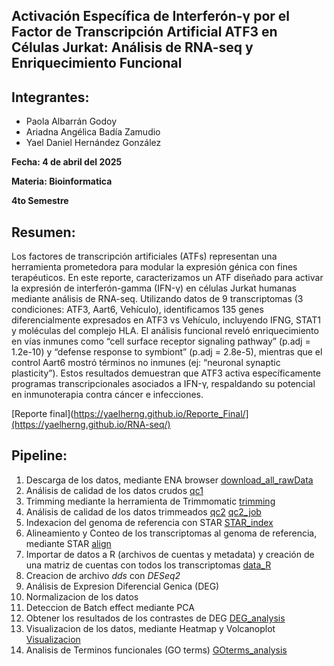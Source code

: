 ## Activación Específica de Interferón-γ por el Factor de Transcripción Artificial ATF3 en Células Jurkat: Análisis de RNA-seq y Enriquecimiento Funcional

## Integrantes:
- Paola Albarrán Godoy
- Ariadna Angélica Badía Zamudio
- Yael Daniel Hernández González

**Fecha: 4 de abril del 2025**

**Materia: Bioinformatica**

**4to Semestre**

## Resumen:

Los factores de transcripción artificiales (ATFs) representan una herramienta prometedora para modular la expresión génica con fines terapéuticos. En este reporte, caracterizamos un ATF diseñado para activar la expresión de interferón-gamma (IFN-γ) en células Jurkat humanas mediante análisis de RNA-seq. Utilizando datos de 9 transcriptomas (3 condiciones: ATF3, Aart6, Vehículo), identificamos 135 genes diferencialmente expresados en ATF3 vs Vehículo, incluyendo IFNG, STAT1 y moléculas del complejo HLA. El análisis funcional reveló enriquecimiento en vías inmunes como “cell surface receptor signaling pathway” (p.adj = 1.2e-10) y “defense response to symbiont” (p.adj = 2.8e-5), mientras que el control Aart6 mostró términos no inmunes (ej: “neuronal synaptic plasticity”). Estos resultados demuestran que ATF3 activa específicamente programas transcripcionales asociados a IFN-γ, respaldando su potencial en inmunoterapia contra cáncer e infecciones.

[Reporte final](https://yaelherng.github.io/Reporte_Final/](https://yaelherng.github.io/RNA-seq/)

## Pipeline:
1. Descarga de los datos, mediante ENA browser [download_all_rawData](https://github.com/YaelHernG/RNA-seq/blob/main/Scripts/download_all_rawData.sge)
2. Análisis de calidad de los datos crudos [qc1](https://github.com/YaelHernG/RNA-seq/blob/main/Scripts/qc1.sge)
3. Trimming mediante la herramienta de Trimmomatic [trimming](https://github.com/YaelHernG/RNA-seq/blob/main/Scripts/trimming.sh)
4. Análisis de calidad de los datos trimmeados [qc2](https://github.com/YaelHernG/RNA-seq/blob/main/Scripts/qc2.sh) [qc2_job](https://github.com/YaelHernG/RNA-seq/blob/main/Scripts/qc2.sge)
5. Indexacion del genoma de referencia con STAR [STAR_index](https://github.com/YaelHernG/RNA-seq/blob/main/Scripts/STAR_index.sh)
6. Alineamiento y Conteo de los transcriptomas al genoma de referencia, mediante STAR [align](https://github.com/YaelHernG/RNA-seq/blob/main/Scripts/align.sh)
7. Importar de datos a R (archivos de cuentas y metadata) y creación de una matriz de cuentas con todos los transcriptomas [data_R](https://github.com/YaelHernG/RNA-seq/blob/main/Scripts/data.R)
8. Creacion de archivo *dds* con *DESeq2*
9. Análisis de Expresion Diferencial Genica (DEG)
10. Normalizacion de los datos
11. Deteccion de Batch effect mediante PCA
12. Obtener los resultados de los contrastes de DEG
    [DEG_analysis](https://github.com/YaelHernG/RNA-seq/blob/main/Scripts/DEG_analysis.R)
13. Visualizacion de los datos, mediante Heatmap y Volcanoplot [Visualizacion](https://github.com/YaelHernG/RNA-seq/blob/main/Scripts/Visualizacion.R)
14. Analisis de Terminos funcionales (GO terms) [GOterms_analysis](https://github.com/YaelHernG/RNA-seq/blob/main/Scripts/GOterms_analysis.R)
